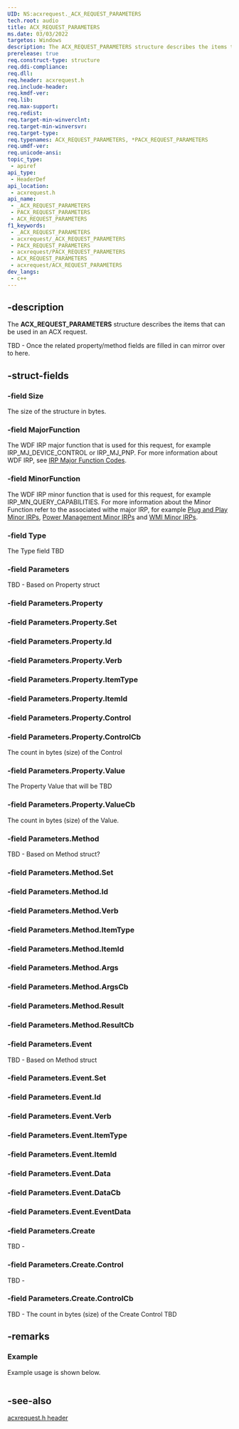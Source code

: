 ```yaml
---
UID: NS:acxrequest._ACX_REQUEST_PARAMETERS
tech.root: audio
title: ACX_REQUEST_PARAMETERS
ms.date: 03/03/2022
targetos: Windows
description: The ACX_REQUEST_PARAMETERS structure describes the items that can be used in an ACX request.
prerelease: true
req.construct-type: structure
req.ddi-compliance: 
req.dll: 
req.header: acxrequest.h
req.include-header: 
req.kmdf-ver: 
req.lib: 
req.max-support: 
req.redist: 
req.target-min-winverclnt: 
req.target-min-winversvr: 
req.target-type: 
req.typenames: ACX_REQUEST_PARAMETERS, *PACX_REQUEST_PARAMETERS
req.umdf-ver: 
req.unicode-ansi: 
topic_type:
 - apiref
api_type:
 - HeaderDef
api_location:
 - acxrequest.h
api_name:
 - _ACX_REQUEST_PARAMETERS
 - PACX_REQUEST_PARAMETERS
 - ACX_REQUEST_PARAMETERS
f1_keywords:
 - _ACX_REQUEST_PARAMETERS
 - acxrequest/_ACX_REQUEST_PARAMETERS
 - PACX_REQUEST_PARAMETERS
 - acxrequest/PACX_REQUEST_PARAMETERS
 - ACX_REQUEST_PARAMETERS
 - acxrequest/ACX_REQUEST_PARAMETERS
dev_langs:
 - c++
---
```


## -description

The **ACX_REQUEST_PARAMETERS** structure describes the items that can be used in an ACX request.

TBD - Once the related property/method fields are filled in can mirror over to here.

## -struct-fields

### -field Size

The size of the structure in bytes.

### -field MajorFunction

The WDF IRP major function that is used for this request, for example IRP_MJ_DEVICE_CONTROL or IRP_MJ_PNP. For more information about WDF IRP, see [IRP Major Function Codes](/windows-hardware/drivers/kernel/irp-major-function-codes).

### -field MinorFunction

The WDF IRP minor function that is used for this request, for example IRP_MN_QUERY_CAPABILITIES. For more information about the Minor Function refer to the associated withe major IRP, for example [Plug and Play Minor IRPs](/windows-hardware/drivers/kernel/plug-and-play-minor-irps), [Power Management Minor IRPs](/windows-hardware/drivers/kernel/power-management-minor-irps) and [WMI Minor IRPs](/windows-hardware/drivers/kernel/wmi-minor-irps).

### -field Type

The Type field TBD

### -field Parameters

TBD - Based on Property struct

### -field Parameters.Property

### -field Parameters.Property.Set

### -field Parameters.Property.Id

### -field Parameters.Property.Verb

### -field Parameters.Property.ItemType

### -field Parameters.Property.ItemId

### -field Parameters.Property.Control

### -field Parameters.Property.ControlCb

The count in bytes (size) of the Control

### -field Parameters.Property.Value

The Property Value that will be TBD

### -field Parameters.Property.ValueCb

The count in bytes (size) of the Value.

### -field Parameters.Method

TBD - Based on Method struct?

### -field Parameters.Method.Set

### -field Parameters.Method.Id

### -field Parameters.Method.Verb

### -field Parameters.Method.ItemType

### -field Parameters.Method.ItemId

### -field Parameters.Method.Args

### -field Parameters.Method.ArgsCb

### -field Parameters.Method.Result

### -field Parameters.Method.ResultCb

### -field Parameters.Event

TBD - Based on Method struct

### -field Parameters.Event.Set

### -field Parameters.Event.Id

### -field Parameters.Event.Verb

### -field Parameters.Event.ItemType

### -field Parameters.Event.ItemId

### -field Parameters.Event.Data

### -field Parameters.Event.DataCb

### -field Parameters.Event.EventData


### -field Parameters.Create

TBD - 

### -field Parameters.Create.Control

TBD - 

### -field Parameters.Create.ControlCb

TBD - The count in bytes (size) of the Create Control TBD

## -remarks

### Example

Example usage is shown below.

```cpp

```

## -see-also

[acxrequest.h header](index.md)

